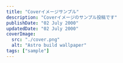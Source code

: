 ```yaml
---
title: "Coverイメージサンプル"
description: "Coverイメージのサンプル投稿です"
publishDate: "02 July 2000"
updatedDate: "02 July 2000"
coverImage:
  src: "./cover.png"
  alt: "Astro build wallpaper"
tags: ["sample"]
---
```

